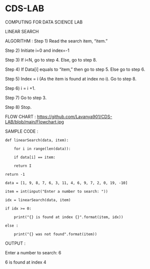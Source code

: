 # CDS-LAB
COMPUTING FOR DATA SCIENCE LAB 

LINEAR SEARCH

ALGORITHM :
Step 1) Read the search item, “item.”

Step 2) Initiate i=0 and index=-1

Step 3) If i<N, go to step 4. Else, go to step 8.

Step 4) If Data[i] equals to “item,” then go to step 5. Else go to step 6.

Step 5) Index = i (As the item is found at index no i). Go to step 8.

Step 6) i = i +1.

Step 7) Go to step 3.

Step 8) Stop.


FLOW CHART : https://github.com/Lavanya901/CDS-LAB/blob/main/Flowchart.jpg


SAMPLE CODE :

    def linearSearch(data, item):

        for i in range(len(data)):

        if data[i] == item:

        return I

    return -1

    data = [1, 9, 8, 7, 6, 3, 11, 4, 6, 9, 7, 2, 0, 19, -10]

    item = int(input("Enter a number to search: "))

    idx = linearSearch(data, item)

    if idx >= 0:

        print("{} is found at index {}".format(item, idx))

    else :

        print("{} was not found".format(item))

 OUTPUT :
 
 Enter a number to search:  6
 
 6 is found at index 4
